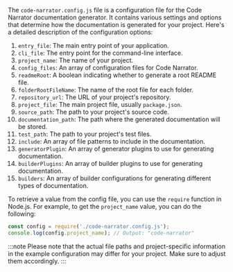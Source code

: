 The `code-narrator.config.js` file is a configuration file for the Code Narrator documentation generator. It contains various settings and options that determine how the documentation is generated for your project. Here's a detailed description of the configuration options:

1. `entry_file`: The main entry point of your application.
2. `cli_file`: The entry point for the command-line interface.
3. `project_name`: The name of your project.
4. `config_files`: An array of configuration files for Code Narrator.
5. `readmeRoot`: A boolean indicating whether to generate a root README file.
6. `folderRootFileName`: The name of the root file for each folder.
7. `repository_url`: The URL of your project's repository.
8. `project_file`: The main project file, usually `package.json`.
9. `source_path`: The path to your project's source code.
10. `documentation_path`: The path where the generated documentation will be stored.
11. `test_path`: The path to your project's test files.
12. `include`: An array of file patterns to include in the documentation.
13. `generatorPlugin`: An array of generator plugins to use for generating documentation.
14. `builderPlugins`: An array of builder plugins to use for generating documentation.
15. `builders`: An array of builder configurations for generating different types of documentation.

To retrieve a value from the config file, you can use the `require` function in Node.js. For example, to get the `project_name` value, you can do the following:

```javascript
const config = require('./code-narrator.config.js');
console.log(config.project_name); // Output: "code-narrator"
```

:::note
Please note that the actual file paths and project-specific information in the example configuration may differ for your project. Make sure to adjust them accordingly.
:::